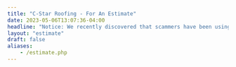 ```yaml
---
title: "C-Star Roofing - For An Estimate"
date: 2023-05-06T13:07:36-04:00
headline: "Notice: We recently discovered that scammers have been using our company’s name and logo. Please always text us at our official phone number: 416-839-2782."
layout: "estimate"
draft: false
aliases:
    - /estimate.php
---
```


